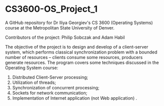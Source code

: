 # CS3600-OS_Project_1
A GitHub repository for Dr Iliya Georgiev's CS 3600 (Operating Systems) course at the Metropolitan State University of Denver.

Contributors of the project:
Philip Sobczak and Adam Habil

The objective of the project is to design and develop of a client-server system, which performs classical synchronization problem with a bounded number of resources – clients consume some resources, producers generate resources. The program covers some techniques discussed in the Operating System course:

1) Distributed Client-Server processing;
2) Utilization of threads;
3) Synchronization of concurrent processing;
4) Sockets for network communication;
5) Implementation of Internet application (not Web application) .
